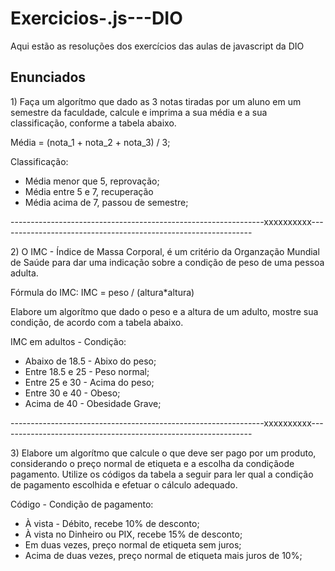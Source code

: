 # Exercicios-.js---DIO
Aqui estão as resoluções dos exercícios das aulas de javascript da DIO

<h2>Enunciados</h2>
<p>1) Faça um algorítmo que dado as 3 notas tiradas 
por um aluno em um semestre da faculdade, calcule 
e imprima a sua média e a sua classificação, conforme a tabela abaixo.
	
Média = (nota_1 + nota_2 + nota_3) / 3;
	
Classificação:
- Média menor que 5, reprovação;
- Média entre 5 e 7, recuperação
- Média acima de 7, passou de semestre;</p>
	
---------------------------------------------------------------xxxxxxxxxx---------------------------------------------------------------

<p>2) O IMC - Índice de Massa Corporal, é um critério da 
Organzação Mundial de Saúde para dar uma indicação 
sobre a condição de peso de uma pessoa adulta.
	
Fórmula do IMC:
IMC = peso / (altura*altura)
	
Elabore um algorítmo que dado o peso e a altura de um adulto, mostre sua condição, 
de acordo com a tabela abaixo.
	
IMC em adultos - Condição:
- Abaixo de 18.5 - Abixo do peso;
- Entre 18.5 e 25 - Peso normal;
- Entre 25 e 30 - Acima do peso;
- Entre 30 e 40 - Obeso;
- Acima de 40 - Obesidade Grave;</p>

---------------------------------------------------------------xxxxxxxxxx---------------------------------------------------------------

<p>3) Elabore um algorítmo que calcule o que deve ser pago por um produto, 
considerando o preço normal de etiqueta e a escolha da condiçãode pagamento.
Utilize os códigos da tabela a seguir para ler qual a condição de pagamento 
escolhida e efetuar o cálculo adequado.
	
Código - Condição de pagamento:
- À vista - Débito, recebe 10% de desconto;
- À vista no Dinheiro ou PIX, recebe 15% de desconto;
- Em duas vezes, preço normal de etiqueta sem juros;
- Acima de duas vezes, preço normal de etiqueta mais juros de 10%;</p>
